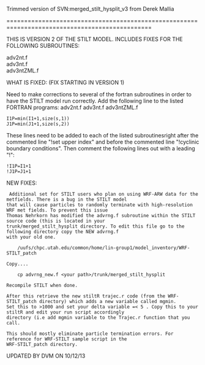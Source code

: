 Trimmed version of SVN:merged_stilt_hysplit_v3 from Derek Mallia

===============================================================================================

THIS IS VERSION 2 OF THE STILT MODEL. INCLUDES FIXES FOR THE FOLLOWING SUBROUTINES:

adv2nt.f                     
adv3nt.f     
adv3ntZML.f   



WHAT IS FIXED: (FIX STARTING IN VERSION 1)

   Need to make corrections to several of the fortran subroutines in order to
   have the STILT model run correctly. Add the following line to the listed
   FORTRAN programs: adv2nt.f  adv3nt.f adv3ntZML.f
   
   	I1P=min(I1+1,size(s,1))
   	J1P=min(J1+1,size(s,2))
	
	
   These lines need to be added to each of the listed subroutinesright after 
   the commented line "!set upper index" and before the commented line 
   "!cyclinic boundary conditions". Then comment the following lines out with 
   a leading "!":
   
   	!I1P=I1+1
   	!J1P=J1+1
	


NEW FIXES:


     Additional set for STILT users who plan on using WRF-ARW data for the metfields. There is a bug in the STILT model
    that will cause particles to randomly terminate with high-resolution WRF met fields. To prevent this issue 
    Thomas Nehrkorn has modified the advrng.f subroutine within the STILT source code (this is located in your
    trunk/merged_stilt_hysplit directory. To edit this file go to the following directory copy the NEW advrng.f 
    with your old one. 

    	/uufs/chpc.utah.edu/common/home/lin-group1/model_inventory/WRF-STILT_patch

	Copy....

        cp advrng_new.f <your path>/trunk/merged_stilt_hysplit

    Recompile STILT when done. 

    After this retrieve the new stiltR trajec.r code (from the WRF-STILT_patch directory) which adds a new variable called mgmin. 
    Set this to >1000 and set your delta variable =< 5 . Copy this to your stiltR and edit your run script accordingly
    directory (i.e add mgmin variable to the Trajec.r function that you call. 

    This should mostly eliminate particle termination errors. For reference for WRF-STILT sample script in the 
    WRF-STILT_patch directory.







UPDATED BY DVM ON 10/12/13


